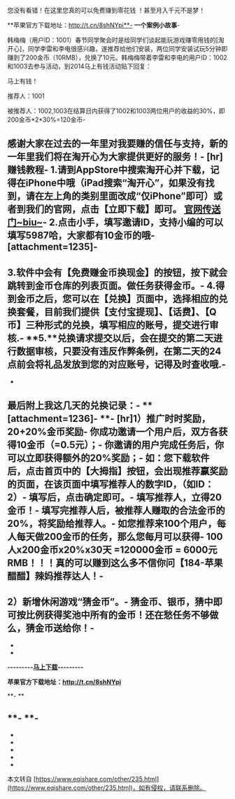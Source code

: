 您没有看错！在这里您真的可以免费赚到零花钱 ！甚至月入千元不是梦！

**苹果官方下载地址：http://t.cn/8shNYpi**-
**一个案例小故事**-

 韩梅梅（用户ID：1001）春节同学聚会时是给同学们谈起能玩游戏赚零用钱的\[淘开心\]，同学李雷和李电很感兴趣，遂推荐给他们安装，两位同学安装试玩5分钟即赚到了200金币（10RMB），兑换了10元。韩梅梅带着李雷和李电的用户ID：1002和1003去参与活动，到2014马上有钱活动贴下回复：

马上有钱！

推荐人：1001

被推荐人：1002,1003在结算日内获得了1002和1003两位用户的收益的30%，即200金币\*2\*30%\=120金币-

感谢大家在过去的一年里对我要赚的信任与支持，新的一年里我们将在淘开心为大家提供更好的服务！-
 \[hr\]**赚钱教程**-
**1.请到AppStore中搜索淘开心并下载，记得在iPhone中哦（iPad搜索“淘开心”，如果没有找到，请在左上角的类别里面改成“仅iPhone”即可）或者到我们的官网，点击【立即下载】即可。 [官网传送门~biu~](http://taojoy.51zhuan.net.cn/)**-
**2.点击小手，填写邀请ID，支持小编的可以填写5987哈，大家都有10金币的哦**-
\[attachment=1235\]-
-
3.软件中会有【免费赚金币换现金】的按钮，按下就会跳转到金币仓库的列表页面。做任务获得金币。-
4.**得到金币之后，您可以在【兑换】页面中，选择相应的兑换套餐，目前我们提供【支付宝提现】、【话费】、【Q币】三种形式的兑换，填写相应的账号，提交进行审核.**-
**5.**兑换请求提交以后，会在提交的第二天进行数据审核，只要没有违反作弊条例，在第二天的24点前会将礼品发放到您的对应账号，记得及时查收哦.-
-
-
**最后附上我这几天的兑换记录：**-
**\[attachment=1236\]-
**-
 \[hr\]**1）推广时时奖励，20+20%金币奖励-
你成功邀请一个用户后，双方各获得10金币（=0.5元）；-
你邀请的用户完成任务后，你可以立即获得额外的20%奖励；**-
**如：您下载软件后，点击首页中的【大拇指】按钮，会出现推荐赢奖励的页面，在该页面中填写推荐人的数字ID，（如ID：2）**-
**填写后，点击确定即可。**-
**填写推荐人，立得20金币！**-
**填写完推荐人后，被推荐人赚取的合法金币的20%，将奖励给推荐人。**-
**如您推荐来100个用户，每人每天做200金币的任务，那么您每月可以获得-
100人x200金币x20%x30天 =120000金币 = 6000元RMB！！！真的可以赚到这么多不信你问【184-苹果醋醋】辣妈推荐达人！**-
-
**2）新增休闲游戏“猜金币”。**-
**猜金币、银币，猜中即可按比例获得奖池中所有的金币！还在愁任务不够做么，猜金币送给你！**-
-
-
-

**\---------[马上下载](https://itunes.apple.com/cn/app/tao-kai-xin/id735002769?mt=8)\---------**

**苹果官方下载地址：http://t.cn/8shNYpi**

**-
**

**-
**-
-
-
-
-
-

-

本文转自 [https://www.eqishare.com/other/235.html](https://www.eqishare.com/other/235.html)，如有侵权，请联系删除。